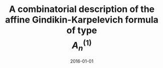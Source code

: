 ---
title: "A combinatorial description of the affine Gindikin-Karpelevich formula of type $$A_n^{(1)}$$"
collection: publications
permalink: /publication/2016-01-01-a-combinatorial-description-of-the-affine-Gindikin-Karpelevich-formula-of-type-An1
date: 2016-01-01
arxiv: '1203.1640'
link: 'http://bookstore.ams.org/pspum-92/'
file: '/files/article-a-combinatorial-description-of-the-affine-Gindikin-Karpelevich-formula-of-type-An1.pdf'
citation: '<i>A combinatorial description of the affine Gindikin-Karpelevich formula of type \(A_n^{(1)}\)</i> (with S.-J. Kang, <a href="http://www.math.uconn.edu/~khlee">K.-H. Lee</a>, and H. Ryu), Lie Algebras, Lie Superalgebras, Vertex Algebras and Related Topics, Proc. Sympos. Pure Math., vol. 92, Amer. Math. Soc., Providence, RI, 2016, pp. 145–165.'
---